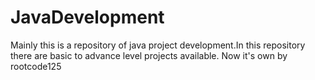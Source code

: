 # JavaDevelopment
Mainly this is a repository of java project development.In this repository there are basic to advance level projects available.
Now it's own by rootcode125

